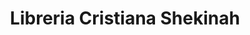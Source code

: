 ---
title: "Libreria Cristiana Shekinah"
url: /salt-lake-city/libreria-cristiana-shekinah/
shop: Bücher
---